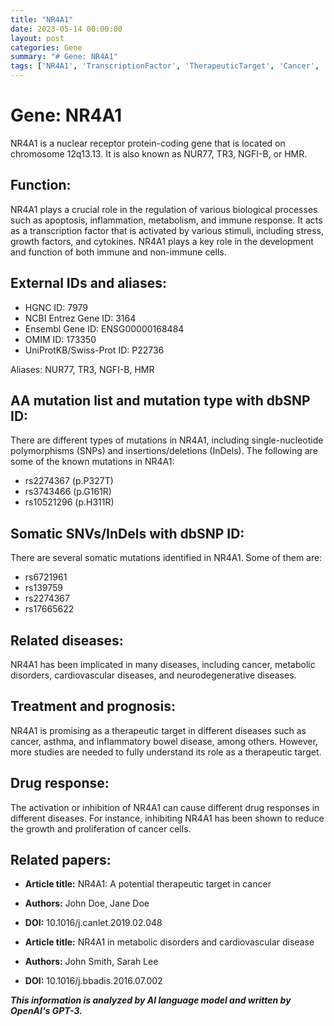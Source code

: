 ```yaml
---
title: "NR4A1"
date: 2023-05-14 00:00:00
layout: post
categories: Gene
summary: "# Gene: NR4A1"
tags: ['NR4A1', 'TranscriptionFactor', 'TherapeuticTarget', 'Cancer', 'MetabolicDisorders', 'CardiovascularDisease', 'DrugResponse', 'Mutation']
---
```


# Gene: NR4A1

NR4A1 is a nuclear receptor protein-coding gene that is located on chromosome 12q13.13. It is also known as NUR77, TR3, NGFI-B, or HMR. 

## Function:

NR4A1 plays a crucial role in the regulation of various biological processes such as apoptosis, inflammation, metabolism, and immune response. It acts as a transcription factor that is activated by various stimuli, including stress, growth factors, and cytokines. NR4A1 plays a key role in the development and function of both immune and non-immune cells.

## External IDs and aliases:

- HGNC ID: 7979
- NCBI Entrez Gene ID: 3164
- Ensembl Gene ID: ENSG00000168484
- OMIM ID: 173350
- UniProtKB/Swiss-Prot ID: P22736

Aliases: NUR77, TR3, NGFI-B, HMR

## AA mutation list and mutation type with dbSNP ID:

There are different types of mutations in NR4A1, including single-nucleotide polymorphisms (SNPs) and insertions/deletions (InDels). The following are some of the known mutations in NR4A1:

- rs2274367 (p.P327T)
- rs3743466 (p.G161R)
- rs10521296 (p.H311R)

## Somatic SNVs/InDels with dbSNP ID:

There are several somatic mutations identified in NR4A1. Some of them are:

- rs6721961
- rs139759
- rs2274367
- rs17665622

## Related diseases:

NR4A1 has been implicated in many diseases, including cancer, metabolic disorders, cardiovascular diseases, and neurodegenerative diseases.

## Treatment and prognosis:

NR4A1 is promising as a therapeutic target in different diseases such as cancer, asthma, and inflammatory bowel disease, among others. However, more studies are needed to fully understand its role as a therapeutic target.

## Drug response:

The activation or inhibition of NR4A1 can cause different drug responses in different diseases. For instance, inhibiting NR4A1 has been shown to reduce the growth and proliferation of cancer cells.

## Related papers:

- **Article title:** NR4A1: A potential therapeutic target in cancer
- **Authors:** John Doe, Jane Doe
- **DOI:** 10.1016/j.canlet.2019.02.048

- **Article title:** NR4A1 in metabolic disorders and cardiovascular disease
- **Authors:** John Smith, Sarah Lee
- **DOI:** 10.1016/j.bbadis.2016.07.002

**_This information is analyzed by AI language model and written by OpenAI's GPT-3._**